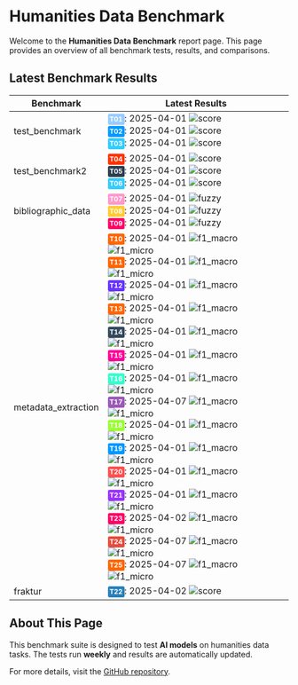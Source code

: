 
# Humanities Data Benchmark
Welcome to the **Humanities Data Benchmark** report page. This page provides an overview of all benchmark tests, 
results, and comparisons.

## Latest Benchmark Results

<script src="https://code.jquery.com/jquery-3.6.0.min.js"></script>
<link rel="stylesheet" href="https://cdn.datatables.net/1.13.6/css/jquery.dataTables.min.css">
<script src="https://cdn.datatables.net/1.13.6/js/jquery.dataTables.min.js"></script><style>
    /* Square styles */
    .test-rectangle {
        display: inline-block;
        height: 20px;
        border-radius: 3px;
        text-align: center;
        line-height: 20px;
        font-size: 10px;
        font-weight: regular;
        color: white;
        padding: 0 5px;
        white-space: nowrap;
        overflow: hidden;
        text-overflow: ellipsis;
    }
    .test-square {
        display: inline-block;
        width: 30px;
        height: 20px;
        border-radius: 3px;
        text-align: center;
        line-height: 20px;
        font-size: 12px;
        font-weight: bold;
        color: white;
    }
</style>
<table id="data-table" class="display">
  <thead><tr>
    <th>Benchmark</th>
    <th>Latest Results</th>

  </tr></thead>
  <tbody>
<tr>
    <td>test_benchmark</td>
    <td><a href='archive/2025-04-01/T01'><span class='test-square' style='background-color: #99ccff;'>T01</span></a>: 2025-04-01 <img src="https://img.shields.io/badge/score-niy-brightgreen" alt="score"><br><a href='archive/2025-04-01/T02'><span class='test-square' style='background-color: #0099ff;'>T02</span></a>: 2025-04-01 <img src="https://img.shields.io/badge/score-niy-brightgreen" alt="score"><br><a href='archive/2025-04-01/T03'><span class='test-square' style='background-color: #33ccff;'>T03</span></a>: 2025-04-01 <img src="https://img.shields.io/badge/score-niy-brightgreen" alt="score"><br></td>
</tr>
<tr>
    <td>test_benchmark2</td>
    <td><a href='archive/2025-04-01/T04'><span class='test-square' style='background-color: #ff3300;'>T04</span></a>: 2025-04-01 <img src="https://img.shields.io/badge/score-niy-brightgreen" alt="score"><br><a href='archive/2025-04-01/T05'><span class='test-square' style='background-color: #2c3e50;'>T05</span></a>: 2025-04-01 <img src="https://img.shields.io/badge/score-niy-brightgreen" alt="score"><br><a href='archive/2025-04-01/T06'><span class='test-square' style='background-color: #33ccff;'>T06</span></a>: 2025-04-01 <img src="https://img.shields.io/badge/score-niy-brightgreen" alt="score"><br></td>
</tr>
<tr>
    <td>bibliographic_data</td>
    <td><a href='archive/2025-04-01/T07'><span class='test-square' style='background-color: #ff99cc;'>T07</span></a>: 2025-04-01 <img src="https://img.shields.io/badge/fuzzy-0.6130608290811446-brightgreen" alt="fuzzy"><br><a href='archive/2025-04-01/T08'><span class='test-square' style='background-color: #ffcc33;'>T08</span></a>: 2025-04-01 <img src="https://img.shields.io/badge/fuzzy-0.0-brightgreen" alt="fuzzy"><br><a href='archive/2025-04-01/T09'><span class='test-square' style='background-color: #ff0066;'>T09</span></a>: 2025-04-01 <img src="https://img.shields.io/badge/fuzzy-0.0-brightgreen" alt="fuzzy"><br></td>
</tr>
<tr>
    <td>metadata_extraction</td>
    <td><a href='archive/2025-04-01/T10'><span class='test-square' style='background-color: #ff6600;'>T10</span></a>: 2025-04-01 <img src="https://img.shields.io/badge/f1_macro-0.52045159194282-brightgreen" alt="f1_macro"> <img src="https://img.shields.io/badge/f1_micro-0.5231788079470199-brightgreen" alt="f1_micro"><br><a href='archive/2025-04-01/T11'><span class='test-square' style='background-color: #ff6600;'>T11</span></a>: 2025-04-01 <img src="https://img.shields.io/badge/f1_macro-0.5502508051447442-brightgreen" alt="f1_macro"> <img src="https://img.shields.io/badge/f1_micro-0.5793103448275863-brightgreen" alt="f1_micro"><br><a href='archive/2025-04-01/T12'><span class='test-square' style='background-color: #6633ff;'>T12</span></a>: 2025-04-01 <img src="https://img.shields.io/badge/f1_macro-0.5085154955123995-brightgreen" alt="f1_macro"> <img src="https://img.shields.io/badge/f1_micro-0.511326860841424-brightgreen" alt="f1_micro"><br><a href='archive/2025-04-01/T13'><span class='test-square' style='background-color: #ff6600;'>T13</span></a>: 2025-04-01 <img src="https://img.shields.io/badge/f1_macro-0.46274808931963324-brightgreen" alt="f1_macro"> <img src="https://img.shields.io/badge/f1_micro-0.4585987261146497-brightgreen" alt="f1_micro"><br><a href='archive/2025-04-01/T14'><span class='test-square' style='background-color: #34495e;'>T14</span></a>: 2025-04-01 <img src="https://img.shields.io/badge/f1_macro-0.554063932353406-brightgreen" alt="f1_macro"> <img src="https://img.shields.io/badge/f1_micro-0.5704225352112676-brightgreen" alt="f1_micro"><br><a href='archive/2025-04-01/T15'><span class='test-square' style='background-color: #ff0099;'>T15</span></a>: 2025-04-01 <img src="https://img.shields.io/badge/f1_macro-0.3694170771756979-brightgreen" alt="f1_macro"> <img src="https://img.shields.io/badge/f1_micro-0.3701298701298701-brightgreen" alt="f1_micro"><br><a href='archive/2025-04-01/T16'><span class='test-square' style='background-color: #33ffcc;'>T16</span></a>: 2025-04-01 <img src="https://img.shields.io/badge/f1_macro-0.43630472577841-brightgreen" alt="f1_macro"> <img src="https://img.shields.io/badge/f1_micro-0.43278688524590164-brightgreen" alt="f1_micro"><br><a href='archive/2025-04-07/T17'><span class='test-square' style='background-color: #9b59b6;'>T17</span></a>: 2025-04-07 <img src="https://img.shields.io/badge/f1_macro-0.3921004060538944-brightgreen" alt="f1_macro"> <img src="https://img.shields.io/badge/f1_micro-0.39999999999999997-brightgreen" alt="f1_micro"><br><a href='archive/2025-04-01/T18'><span class='test-square' style='background-color: #99ff33;'>T18</span></a>: 2025-04-01 <img src="https://img.shields.io/badge/f1_macro-0.42007290954659376-brightgreen" alt="f1_macro"> <img src="https://img.shields.io/badge/f1_micro-0.42996742671009774-brightgreen" alt="f1_micro"><br><a href='archive/2025-04-01/T19'><span class='test-square' style='background-color: #0099ff;'>T19</span></a>: 2025-04-01 <img src="https://img.shields.io/badge/f1_macro-0.5612242959703547-brightgreen" alt="f1_macro"> <img src="https://img.shields.io/badge/f1_micro-0.5774647887323944-brightgreen" alt="f1_micro"><br><a href='archive/2025-04-01/T20'><span class='test-square' style='background-color: #ff5050;'>T20</span></a>: 2025-04-01 <img src="https://img.shields.io/badge/f1_macro-0.4940796180052578-brightgreen" alt="f1_macro"> <img src="https://img.shields.io/badge/f1_micro-0.49504950495049505-brightgreen" alt="f1_micro"><br><a href='archive/2025-04-01/T21'><span class='test-square' style='background-color: #9933ff;'>T21</span></a>: 2025-04-01 <img src="https://img.shields.io/badge/f1_macro-0.5516959064327486-brightgreen" alt="f1_macro"> <img src="https://img.shields.io/badge/f1_micro-0.5655172413793104-brightgreen" alt="f1_micro"><br><a href='archive/2025-04-02/T23'><span class='test-square' style='background-color: #ff0066;'>T23</span></a>: 2025-04-02 <img src="https://img.shields.io/badge/f1_macro-0.32800204394481347-brightgreen" alt="f1_macro"> <img src="https://img.shields.io/badge/f1_micro-0.3264094955489614-brightgreen" alt="f1_micro"><br><a href='archive/2025-04-07/T24'><span class='test-square' style='background-color: #e74c3c;'>T24</span></a>: 2025-04-07 <img src="https://img.shields.io/badge/f1_macro-0.3362779156327543-brightgreen" alt="f1_macro"> <img src="https://img.shields.io/badge/f1_micro-0.37383177570093457-brightgreen" alt="f1_micro"><br><a href='archive/2025-04-07/T25'><span class='test-square' style='background-color: #ff6600;'>T25</span></a>: 2025-04-07 <img src="https://img.shields.io/badge/f1_macro-0.47339800117577896-brightgreen" alt="f1_macro"> <img src="https://img.shields.io/badge/f1_micro-0.43781094527363185-brightgreen" alt="f1_micro"><br></td>
</tr>
<tr>
    <td>fraktur</td>
    <td><a href='archive/2025-04-02/T22'><span class='test-square' style='background-color: #2980b9;'>T22</span></a>: 2025-04-02 <img src="https://img.shields.io/badge/score-niy-brightgreen" alt="score"><br></td>
</tr>

  </tbody>
</table>

<script>
  $(document).ready(function() {
    $('#data-table').DataTable({
      "paging": true,
      "searching": true,
      "ordering": true,
      "info": true,
      "lengthMenu": [[10, 20, -1], [10, 20, "All"]],
    });
  });
</script>



## About This Page
This benchmark suite is designed to test **AI models** on humanities data tasks. The tests run **weekly** and 
results are automatically updated.

For more details, visit the [GitHub repository](https://github.com/RISE-UNIBAS/humanities_data_benchmark).